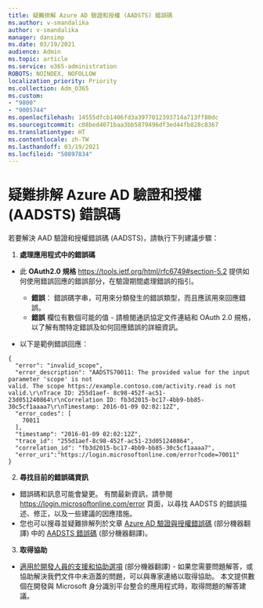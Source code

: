 ```yaml
---
title: 疑難排解 Azure AD 驗證和授權 (AADSTS) 錯誤碼
ms.author: v-smandalika
author: v-smandalika
manager: dansimp
ms.date: 03/19/2021
audience: Admin
ms.topic: article
ms.service: o365-administration
ROBOTS: NOINDEX, NOFOLLOW
localization_priority: Priority
ms.collection: Adm_O365
ms.custom:
- "9800"
- "9005744"
ms.openlocfilehash: 14555dfcb1406fd3a3977012393714a713ff80dc
ms.sourcegitcommit: c08bed4071baa3bb5879496df3ed44fb828c8367
ms.translationtype: HT
ms.contentlocale: zh-TW
ms.lasthandoff: 03/19/2021
ms.locfileid: "50897834"
---
```

# <a name="troubleshoot-azure-ad-authentication-and-authorization-aadsts-error-codes"></a>疑難排解 Azure AD 驗證和授權 (AADSTS) 錯誤碼

若要解決 AAD 驗證和授權錯誤碼 (AADSTS)，請執行下列建議步驟：

1. **處理應用程式中的錯誤碼**

- 此 **OAuth2.0 規格** https://tools.ietf.org/html/rfc6749#section-5.2 提供如何使用錯誤回應的錯誤部分，在驗證期間處理錯誤的指引。

    - **錯誤**： 錯誤碼字串，可用來分類發生的錯誤類型，而且應該用來回應錯誤。
    - **錯誤** 欄位有數個可能的值 - 請檢閱通訊協定文件連結和 OAuth 2.0 規格，以了解有關特定錯誤及如何回應錯誤的詳細資訊。

- 以下是範例錯誤回應：
```
{
  "error": "invalid_scope",
  "error_description": "AADSTS70011: The provided value for the input parameter 'scope' is not 
valid. The scope https://example.contoso.com/activity.read is not valid.\r\nTrace ID: 255d1aef- 8c98-452f-ac51-23d051240864\r\nCorrelation ID: fb3d2015-bc17-4bb9-bb85-30c5cf1aaaa7\r\nTimestamp: 2016-01-09 02:02:12Z",
  "error_codes": [
    70011
  ],
  "timestamp": "2016-01-09 02:02:12Z",
  "trace_id": "255d1aef-8c98-452f-ac51-23d051240864",
  "correlation_id": "fb3d2015-bc17-4bb9-bb85-30c5cf1aaaa7", 
  "error_uri":"https://login.microsoftonline.com/error?code=70011"
}
```
2. **尋找目前的錯誤碼資訊**

- 錯誤碼和訊息可能會變更。 有關最新資訊，請參閱 https://login.microsoftonline.com/error 頁面，以尋找 AADSTS 的錯誤描述、修正，以及一些建議的因應措施。
- 您也可以搜尋並疑難排解列於文章 [Azure AD 驗證與授權錯誤碼](https://docs.microsoft.com/azure/active-directory/develop/reference-aadsts-error-codes#handling-error-codes-in-your-application) (部分機器翻譯) 中的 [AADSTS 錯誤碼](https://docs.microsoft.com/azure/active-directory/develop/reference-aadsts-error-codes#aadsts-error-codes) (部分機器翻譯)。

3. **取得協助**

- [適用於開發人員的支援和協助選項](https://docs.microsoft.com/azure/active-directory/develop/developer-support-help-options) (部分機器翻譯) - 如果您需要問題解答，或協助解決我們文件中未涵蓋的問題，可以與專家連絡以取得協助。 本文提供數個在開發與 Microsoft 身分識別平台整合的應用程式時，取得問題的解答建議。








